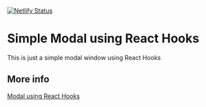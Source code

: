 [![Netlify Status](https://api.netlify.com/api/v1/badges/8a8cb0d1-7a34-4a06-b9a6-d661bfaee39d/deploy-status)](https://app.netlify.com/sites/modal-react-hooks/deploys)

# Simple Modal using React Hooks

This is just a simple modal window using React Hooks

## More info
[Modal using React Hooks](https://github.com/Angelfire/modal-hooks)